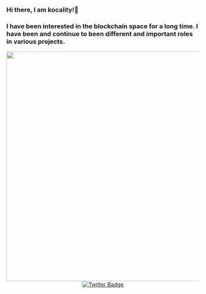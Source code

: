 ### Hi there, I am kocality!👋

### I have been interested in the blockchain space for a long time. I have been and continue to been different and important roles in various projects.

<div id="header" align="center">
  <img src="https://media.tenor.com/6Q7bURXDaNIAAAAC/anime-death-note.gif" width="600"/>


<div id="badges">
  <a href="https://twitter.com/kkocality">
    <img src="https://img.shields.io/badge/Twitter-blue?style=for-the-badge&logo=twitter&logoColor=white" alt="Twitter Badge"/>
  </a>
</div>
